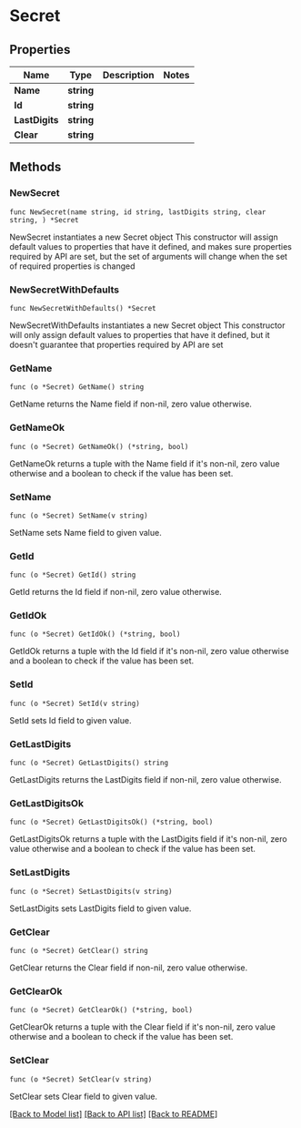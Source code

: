 # Secret

## Properties

Name | Type | Description | Notes
------------ | ------------- | ------------- | -------------
**Name** | **string** |  | 
**Id** | **string** |  | 
**LastDigits** | **string** |  | 
**Clear** | **string** |  | 

## Methods

### NewSecret

`func NewSecret(name string, id string, lastDigits string, clear string, ) *Secret`

NewSecret instantiates a new Secret object
This constructor will assign default values to properties that have it defined,
and makes sure properties required by API are set, but the set of arguments
will change when the set of required properties is changed

### NewSecretWithDefaults

`func NewSecretWithDefaults() *Secret`

NewSecretWithDefaults instantiates a new Secret object
This constructor will only assign default values to properties that have it defined,
but it doesn't guarantee that properties required by API are set

### GetName

`func (o *Secret) GetName() string`

GetName returns the Name field if non-nil, zero value otherwise.

### GetNameOk

`func (o *Secret) GetNameOk() (*string, bool)`

GetNameOk returns a tuple with the Name field if it's non-nil, zero value otherwise
and a boolean to check if the value has been set.

### SetName

`func (o *Secret) SetName(v string)`

SetName sets Name field to given value.


### GetId

`func (o *Secret) GetId() string`

GetId returns the Id field if non-nil, zero value otherwise.

### GetIdOk

`func (o *Secret) GetIdOk() (*string, bool)`

GetIdOk returns a tuple with the Id field if it's non-nil, zero value otherwise
and a boolean to check if the value has been set.

### SetId

`func (o *Secret) SetId(v string)`

SetId sets Id field to given value.


### GetLastDigits

`func (o *Secret) GetLastDigits() string`

GetLastDigits returns the LastDigits field if non-nil, zero value otherwise.

### GetLastDigitsOk

`func (o *Secret) GetLastDigitsOk() (*string, bool)`

GetLastDigitsOk returns a tuple with the LastDigits field if it's non-nil, zero value otherwise
and a boolean to check if the value has been set.

### SetLastDigits

`func (o *Secret) SetLastDigits(v string)`

SetLastDigits sets LastDigits field to given value.


### GetClear

`func (o *Secret) GetClear() string`

GetClear returns the Clear field if non-nil, zero value otherwise.

### GetClearOk

`func (o *Secret) GetClearOk() (*string, bool)`

GetClearOk returns a tuple with the Clear field if it's non-nil, zero value otherwise
and a boolean to check if the value has been set.

### SetClear

`func (o *Secret) SetClear(v string)`

SetClear sets Clear field to given value.



[[Back to Model list]](../README.md#documentation-for-models) [[Back to API list]](../README.md#documentation-for-api-endpoints) [[Back to README]](../README.md)


